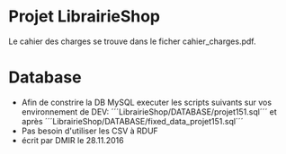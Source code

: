 # Projet LibrairieShop
Le cahier des charges se trouve dans le ficher cahier_charges.pdf.

# Database
* Afin de constrire la DB MySQL executer les scripts suivants sur vos environnement de DEV: ´´´LibrairieShop/DATABASE/projet151.sql´´´ et après ´´´LibrairieShop/DATABASE/fixed_data_projet151.sql´´´
* Pas besoin d'utiliser les CSV à RDUF
* écrit par DMIR le 28.11.2016
